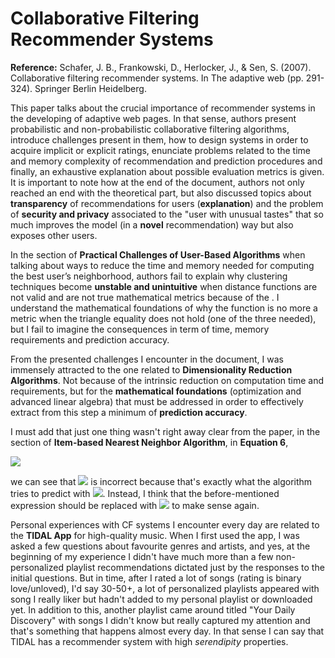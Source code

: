 # Collaborative Filtering Recommender Systems

**Reference:** Schafer, J. B., Frankowski, D., Herlocker, J., & Sen, S. (2007).
Collaborative filtering recommender systems. In The adaptive web (pp. 291-324).
Springer Berlin Heidelberg.

This paper talks about the crucial importance of recommender systems in the developing
of adaptive web pages. In that sense, authors present probabilistic and non-probabilistic
collaborative filtering algorithms, introduce challenges present in them, how to design
systems in order to acquire implicit or explicit ratings, enunciate problems related to
the time and memory complexity of recommendation and prediction procedures and finally,
an exhaustive explanation about possible evaluation metrics is given. It is important
to note how at the end of the document, authors not only reached an end with the
theoretical part, but also discussed topics about **transparency** of recommendations
for users (**explanation**) and the problem of **security and privacy** associated to the
"user with unusual tastes" that so much improves the model (in a **novel** recommendation)
way but also exposes other users.

In the section of **Practical Challenges of User-Based Algorithms** when talking about ways to reduce the time and memory needed for computing the best user’s neighborhood, authors fail to explain why clustering techniques become **unstable and unintuitive** when distance functions are not valid and are not true mathematical metrics because of the . I understand the mathematical foundations of why the function is no more a metric when the triangle equality does not hold (one of the three needed), but I fail to imagine the consequences in term of time, memory requirements and prediction accuracy.

From the presented challenges I encounter in the document, I was immensely attracted
to the one related to **Dimensionality Reduction Algorithms**. Not because of the
intrinsic reduction on computation time and requirements, but for the **mathematical
foundations** (optimization and advanced linear algebra) that must be addressed in order to effectively extract from this step a
minimum of **prediction accuracy**.

I must add that just one thing wasn't right away clear from the paper, in the
section of **Item-based Nearest Neighbor Algorithm**, in **Equation 6**,

<img src="https://render.githubusercontent.com/render/math?math=pred(u, i) = \frac{\sum_{j\in{ratedItems(u)}} itemSim(i, j) \cdot r_{ui}}{\sum_{j\in{ratedItems(u)}} itemSim(i, j)}">

we can see that  <img src="https://render.githubusercontent.com/render/math?math=\,r_{ui}">
is incorrect because that's exactly what the algorithm tries to predict with
<img src="https://render.githubusercontent.com/render/math?math=\, predict(u, i)">.
Instead, I think that the before-mentioned expression should be replaced with
<img src="https://render.githubusercontent.com/render/math?math=\, r_{uj}"> to make
sense again.

Personal experiences with CF systems I encounter every day are related to the **TIDAL
App** for high-quality music. When I first used the app, I was asked a few questions
about favourite genres and artists, and yes, at the beginning of my experience
I didn't have much more than a few non-personalized playlist recommendations dictated
just by the responses to the initial questions. But in time, after I rated a lot of
songs (rating is binary love/unloved), I'd say 30-50+, a lot of personalized playlists
appeared with song I really liker but hadn't added to my personal playlist or downloaded
yet. In addition to this, another playlist came around titled "Your Daily Discovery" with
songs I didn't know but really captured my attention and that's something that happens
almost every day. In that sense I can say that TIDAL has a recommender system
with high _serendipity_ properties.
